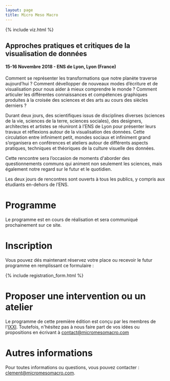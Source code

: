 ```yaml
---
layout: page
title: Micro Meso Macro
---
```


{% include viz.html %}

## Approches pratiques et critiques de la visualisation de données

####  15-16 Novembre 2018 - ENS de Lyon, Lyon (France)


Comment se représenter les transformations que notre planète traverse aujourd’hui ? Comment dévellopper de nouveaux modes d’écriture et de visualisation pour nous aider à mieux comprendre le monde ? Comment articuler les différentes connaissances et compétences graphiques produites à la croisée des sciences et des arts au cours des siècles derniers ?

Durant deux jours, des scientifiques issus de disciplines diverses (sciences de la vie, sciences de la terre, sciences sociales), des designers, architectes et artistes se réuniront à l’ENS de Lyon pour présenter leurs travaux et réflexions autour de la visualisation des données. Cette circulation entre infiniment petit, mondes sociaux et infiniment grand s’organisera en conférences et ateliers autour de différents aspects pratiques, techniques et théoriques de la culture visuelle des données.

Cette rencontre sera l’occasion de moments d'aborder des questionnements communs qui animent non seulement les sciences, mais également notre regard sur le futur et le quotidien.

Les deux jours de rencontres sont ouverts à tous les publics, y compris aux étudiants en-dehors de l’ENS.

# Programme

Le programme est en cours de réalisation et sera communiqué prochainement sur ce site.  

# Inscription

Vous pouvez dés maintenant réservez votre place ou recevoir le futur programme en remplissant ce formulaire  :

{% include registration_form.html %}


# Proposer une intervention ou un atelier

Le programme de cette première édition est conçu par les membres de l'[IXXI](http://www.ixxi.fr). Toutefois, n'hésitez pas à nous faire part de vos  idées ou propositions en écrivant à [contact@micromesomacro.com](contact@micromesomacro.com)

# Autres informations

Pour toutes informations ou questions, vous pouvez contacter : [clement@micromesomacro.com](clement@micromesomacro.com).

<style>
  .post-header h1 {
    text-align: center
  }
</style>
